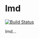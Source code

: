 # lmd
[![Build Status](https://travis-ci.org/MidNightBlackCat/lmd.svg)](https://travis-ci.org/MidNightBlackCat/lmd)


lmd...
